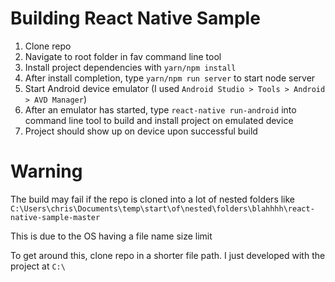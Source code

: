 # Building React Native Sample

1. Clone repo
2. Navigate to root folder in fav command line tool
3. Install project dependencies with `yarn/npm install`
4. After install completion, type `yarn/npm run server` to start node server
5. Start Android device emulator (I used `Android Studio > Tools > Android > AVD Manager`)
6. After an emulator has started, type `react-native run-android` into command line tool to build and install project on emulated device
7. Project should show up on device upon successful build

# Warning

The build may fail if the repo is cloned into a lot of nested folders like `C:\Users\chris\Documents\temp\start\of\nested\folders\blahhhh\react-native-sample-master`

This is due to the OS having a file name size limit

To get around this, clone repo in a shorter file path. I just developed with the project at `C:\`